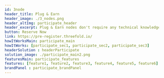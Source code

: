 ```yaml
---
id: 3node
header_title: Plug & Earn
header_image: ./3_nodes.png
header_altImg: participate_header
header_excerpt: Plug & Earn nodes don't require any technical knowledge to set up. An electricity outlet, internet connection, and a 3Node are all you need to start earning.
button: Reserve Now
link: https://pre-register.threefold.io/
howItWorksMain: participate_main
howItWorks: [participate_sec1, participate_sec2, participate_sec3]
headerSolution : headerParticipate
solution_image: ./participate_main2.png 
featuresMain: participate_features
features: [feature1, feature2, feature3, feature4, feature5, feature6]
brandPanel : participate_brandPanel
---
```


<!-- header: participate_header -->
<!-- solution_image: ./participate_main.png -->

<!-- howItWorksMain: participate_main
howItWorks: [participate_sec1, participate_sec2, participate_sec3] -->

<!-- header_title: HOW IT WORKS
header_image: ./participate_header.png
header_altImg: participate_header
header_excerpt: Farmers can be compared to Bitcoin Miners because they earn rewards for providing hardware to the networks. The main diﬀerence is that Miners essentially waste their hardware capacity to solve riddles that oﬀer no beneﬁt outside of the Bitcoin ecosystem, Farmers provide capacity in the form of storage, network and compute, that can be used by anyone. -->

<!-- comparisonMain: participate_comparison_main
comparisonSecs:
  [participate_comparison1, participate_comparison2, participate_comparison3] -->

<!-- cta: participate_cta -->

<!-- splitWithImage : participate_splitWihImage -->
